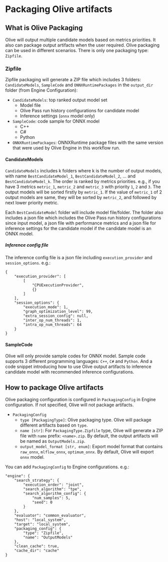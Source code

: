 # Packaging Olive artifacts

## What is Olive Packaging
Olive will output multiple candidate models based on metrics priorities. It also can package output artifacts when the user required. Olive packaging can be used in different scenarios. There is only one packaging type: `Zipfile`.


### Zipfile
Zipfile packaging will generate a ZIP file which includes 3 folders: `CandidateModels`, `SampleCode` and `ONNXRuntimePackages` in the `output_dir` folder (from Engine Configuration):
* `CandidateModels`: top ranked output model set
    * Model file
    * Olive Pass run history configurations for candidate model
    * Inference settings (`onnx` model only)
* `SampleCode`: code sample for ONNX model
    * C++
    * C#
    * Python
* `ONNXRuntimePackages`: ONNXRuntime package files with the same version that were used by Olive Engine in this workflow run.

#### CandidateModels
`CandidateModels` includes k folders where k is the number of output models, with name `BestCandidateModel_1`, `BestCandidateModel_2`, ... and `BestCandidateModel_k`. The order is ranked by metrics priorities. e.g., if you have 3 metrics `metric_1`, `metric_2` and `metric_3` with priority `1`, `2` and `3`. The output models will be sorted firstly by `metric_1`. If the value of `metric_1` of 2 output models are same, they will be sorted by `metric_2`, and followed by next lower priority metric.

Each `BestCandidateModel` folder will include model file/folder. The folder also includes a json file which includes the Olive Pass run history configurations since input model, a json file with performance metrics and a json file for inference settings for the candidate model if the candidate model is an ONNX model.

##### Inference config file
The inference config file is a json file including `execution_provider` and `session_options`. e.g.:

```
{
    "execution_provider": [
        [
            "CPUExecutionProvider",
            {}
        ]
    ],
    "session_options": {
        "execution_mode": 1,
        "graph_optimization_level": 99,
        "extra_session_config": null,
        "inter_op_num_threads": 1,
        "intra_op_num_threads": 64
    }
}
```

#### SampleCode
Olive will only provide sample codes for ONNX model. Sample code supports 3 different programming languages: `C++`, `C#` and `Python`. And a code snippet introducing how to use Olive output artifacts to inference candidate model with recommended inference configurations.


## How to package Olive artifacts
Olive packaging configuration is configured in `PackagingConfig` in Engine configuration. If not specified, Olive will not package artifacts.

* `PackagingConfig`
    * `type [PackagingType]`:
      Olive packaging type. Olive will package different artifacts based on `type`.
    * `name [str]`:
      For `PackagingType.Zipfile` type, Olive will generate a ZIP file with `name` prefix: `<name>.zip`. By default, the output artifacts will be named as `OutputModels.zip`.
    * `output_model_format [str, enum]`:
      Export model format that contains `raw_onnx`, `mlflow_onnx`, `optimum_onnx`. By default, Olive will export `onnx` model.

You can add `PackagingConfig` to Engine configurations. e.g.:

```
"engine": {
    "search_strategy": {
        "execution_order": "joint",
        "search_algorithm": "tpe",
        "search_algorithm_config": {
            "num_samples": 5,
            "seed": 0
        }
    },
    "evaluator": "common_evaluator",
    "host": "local_system",
    "target": "local_system",
    "packaging_config": {
        "type": "Zipfile",
        "name": "OutputModels"
    },
    "clean_cache": true,
    "cache_dir": "cache"
}
```
